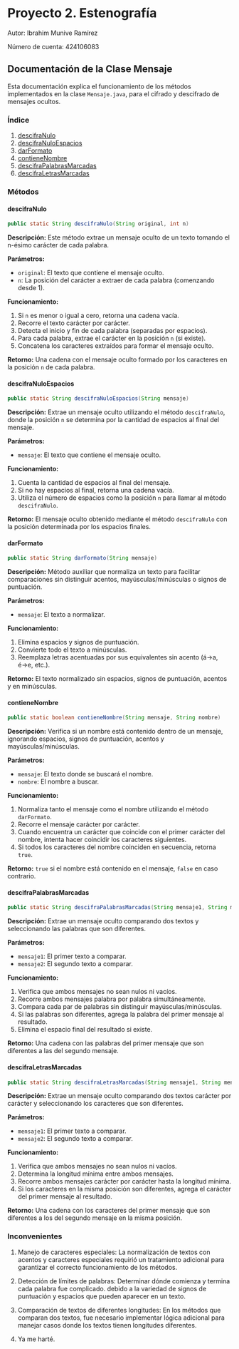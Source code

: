 # Proyecto 2. Estenografía

Autor: Ibrahim Munive Ramírez

Número de cuenta: 424106083

## Documentación de la Clase Mensaje

Esta documentación explica el funcionamiento de los métodos implementados en la clase `Mensaje.java`, para el cifrado y descifrado de mensajes ocultos.

### Índice
1. [descifraNulo](#descifranulo)
2. [descifraNuloEspacios](#descifranuloespacios)
3. [darFormato](#darformato)
4. [contieneNombre](#contienennombre)
5. [descifraPalabrasMarcadas](#descifrapalabrasmarcadas)
6. [descifraLetrasMarcadas](#descifraletramarcadas)

### Métodos

#### descifraNulo

```java
public static String descifraNulo(String original, int n)
```

**Descripción:** Este método extrae un mensaje oculto de un texto tomando el n-ésimo carácter de cada palabra.

**Parámetros:**
- `original`: El texto que contiene el mensaje oculto.
- `n`: La posición del carácter a extraer de cada palabra (comenzando desde 1).

**Funcionamiento:**
1. Si `n` es menor o igual a cero, retorna una cadena vacía.
2. Recorre el texto carácter por carácter.
3. Detecta el inicio y fin de cada palabra (separadas por espacios).
4. Para cada palabra, extrae el carácter en la posición `n` (si existe).
5. Concatena los caracteres extraídos para formar el mensaje oculto.

**Retorno:** Una cadena con el mensaje oculto formado por los caracteres en la posición `n` de cada palabra.

#### descifraNuloEspacios

```java
public static String descifraNuloEspacios(String mensaje)
```

**Descripción:** Extrae un mensaje oculto utilizando el método `descifraNulo`, donde la posición `n` se determina por la cantidad de espacios al final del mensaje.

**Parámetros:**
- `mensaje`: El texto que contiene el mensaje oculto.

**Funcionamiento:**
1. Cuenta la cantidad de espacios al final del mensaje.
2. Si no hay espacios al final, retorna una cadena vacía.
3. Utiliza el número de espacios como la posición `n` para llamar al método `descifraNulo`.

**Retorno:** El mensaje oculto obtenido mediante el método `descifraNulo` con la posición determinada por los espacios finales.

#### darFormato

```java
public static String darFormato(String mensaje)
```

**Descripción:** Método auxiliar que normaliza un texto para facilitar comparaciones sin distinguir acentos, mayúsculas/minúsculas o signos de puntuación.

**Parámetros:**
- `mensaje`: El texto a normalizar.

**Funcionamiento:**
1. Elimina espacios y signos de puntuación.
2. Convierte todo el texto a minúsculas.
3. Reemplaza letras acentuadas por sus equivalentes sin acento (á→a, é→e, etc.).

**Retorno:** El texto normalizado sin espacios, signos de puntuación, acentos y en minúsculas.

#### contieneNombre

```java
public static boolean contieneNombre(String mensaje, String nombre)
```

**Descripción:** Verifica si un nombre está contenido dentro de un mensaje, ignorando espacios, signos de puntuación, acentos y mayúsculas/minúsculas.

**Parámetros:**
- `mensaje`: El texto donde se buscará el nombre.
- `nombre`: El nombre a buscar.

**Funcionamiento:**
1. Normaliza tanto el mensaje como el nombre utilizando el método `darFormato`.
2. Recorre el mensaje carácter por carácter.
3. Cuando encuentra un carácter que coincide con el primer carácter del nombre, intenta hacer coincidir los caracteres siguientes.
4. Si todos los caracteres del nombre coinciden en secuencia, retorna `true`.

**Retorno:** `true` si el nombre está contenido en el mensaje, `false` en caso contrario.

#### descifraPalabrasMarcadas

```java
public static String descifraPalabrasMarcadas(String mensaje1, String mensaje2)
```

**Descripción:** Extrae un mensaje oculto comparando dos textos y seleccionando las palabras que son diferentes.

**Parámetros:**
- `mensaje1`: El primer texto a comparar.
- `mensaje2`: El segundo texto a comparar.

**Funcionamiento:**
1. Verifica que ambos mensajes no sean nulos ni vacíos.
2. Recorre ambos mensajes palabra por palabra simultáneamente.
3. Compara cada par de palabras sin distinguir mayúsculas/minúsculas.
4. Si las palabras son diferentes, agrega la palabra del primer mensaje al resultado.
5. Elimina el espacio final del resultado si existe.

**Retorno:** Una cadena con las palabras del primer mensaje que son diferentes a las del segundo mensaje.

#### descifraLetrasMarcadas

```java
public static String descifraLetrasMarcadas(String mensaje1, String mensaje2)
```

**Descripción:** Extrae un mensaje oculto comparando dos textos carácter por carácter y seleccionando los caracteres que son diferentes.

**Parámetros:**
- `mensaje1`: El primer texto a comparar.
- `mensaje2`: El segundo texto a comparar.

**Funcionamiento:**
1. Verifica que ambos mensajes no sean nulos ni vacíos.
2. Determina la longitud mínima entre ambos mensajes.
3. Recorre ambos mensajes carácter por carácter hasta la longitud mínima.
4. Si los caracteres en la misma posición son diferentes, agrega el carácter del primer mensaje al resultado.

**Retorno:** Una cadena con los caracteres del primer mensaje que son diferentes a los del segundo mensaje en la misma posición.

### Inconvenientes

1. Manejo de caracteres especiales: La normalización de textos con acentos y caracteres especiales requirió un tratamiento adicional para garantizar el correcto funcionamiento de los métodos.

2. Detección de límites de palabras: Determinar dónde comienza y termina cada palabra fue complicado. debido a la variedad de signos de puntuación y espacios que pueden aparecer en un texto.

3. Comparación de textos de diferentes longitudes: En los métodos que comparan dos textos, fue necesario implementar lógica adicional para manejar casos donde los textos tienen longitudes diferentes.

4. Ya me harté. 